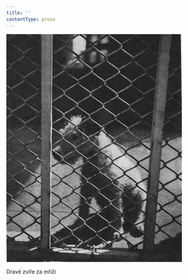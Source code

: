 ```yaml
---
title: ''
contentType: prose
---
```


![dasenka_fotky_025](./resources/dasenka_fotky_025.jpg)  

Dravé zvíře za mříží
